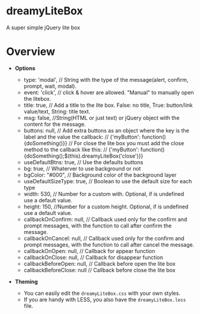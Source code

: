 dreamyLiteBox
=============

A super simple jQuery lite box


Overview
=============

* **Options**
  - type: 'modal', // String with the type of the message(alert, confirm, prompt, wait, modal).
  - event: 'click', // click & hover are allowed. "Manual" to manually open the litebox.
  - title: true, // Add a title to the lite box. False: no title, True: button/link value/text, String: title text.
  - msg: false, //String(HTML or just text) or jQuery object with the content for the message.
  - buttons: null, // Add extra buttons as an object where the key is the label and the value the callback:
               //  {'myButton': function(){doSomething()}}
               // For close the lite box you must add the close method to the callback like this:
               //  {'myButton': function(){doSomething();$(this).dreamyLiteBox('close')}}
  - useDefaultBtns: true, // Use the defaults buttons
  - bg: true, // Whaterver to use background or not
  - bgColor: "#000", // Background color of the background layer
  - useDefaultSizeType: true, // Boolean to use the default size for each type  
  - width: 530, // Number for a custom with. Optional, if is undefined use a default value.
  - height: 150, //Number for a custom height. Optional, if is undefined use a default value.
  - callbackOnConfirm: null, // Callback used only for the confirm and prompt messages, with the function to call after confirm the message.
  - callbackOnCancel: null, // Callback used only for the confirm and prompt messages, with the function to call after cancel the message.
  - callbackOnOpen: null, // Callback for appear function
  - callbackOnClose: null, // Callback for disappear function
  - callbackBeforeOpen: null, // Callback before open the lite box
  - callbackBeforeClose: null // Callback before close the lite box


* **Theming**
  - You can easily edit the `dreamyLiteBox.css` with your own styles.
  - If you are handy with LESS, you also have the `dreamyLiteBox.less` file.